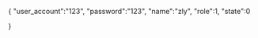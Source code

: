 {
    "user_account":"123",
    "password":"123",
    "name":"zly",
    "role":1,
    "state":0
    
}

